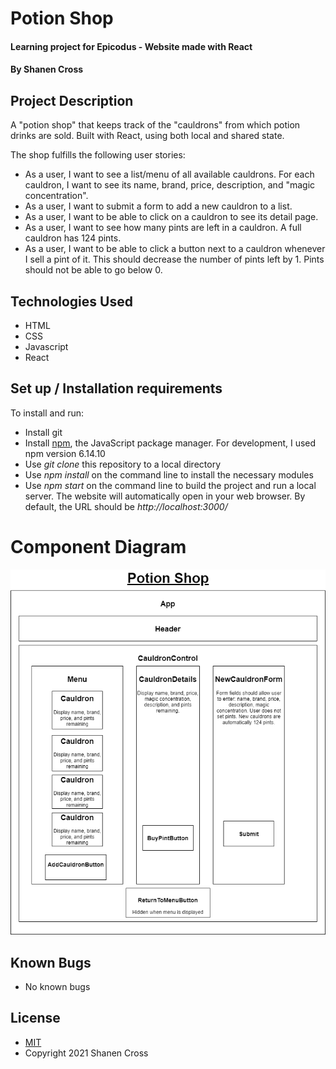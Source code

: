 # Potion Shop
#### Learning project for Epicodus - Website made with React
#### By Shanen Cross

## Project Description
A "potion shop" that keeps track of the "cauldrons" from which potion drinks are sold. Built with React, using both local and shared state.

The shop fulfills the following user stories:
* As a user, I want to see a list/menu of all available cauldrons. For each cauldron, I want to see its name, brand, price, description, and "magic concentration".
* As a user, I want to submit a form to add a new cauldron to a list.
* As a user, I want to be able to click on a cauldron to see its detail page.
* As a user, I want to see how many pints are left in a cauldron. A full cauldron has 124 pints.
* As a user, I want to be able to click a button next to a cauldron whenever I sell a pint of it. This should decrease the number of pints left by 1. Pints should not be able to go below 0.

## Technologies Used
* HTML
* CSS
* Javascript
* React

## Set up / Installation requirements

To install and run:
* Install git
* Install [npm](https://www.npmjs.com/), the JavaScript package manager. For development, I used npm version 6.14.10
* Use _git clone_ this repository to a local directory
* Use _npm install_ on the command line to install the necessary modules
* Use _npm start_ on the command line to build the project and run a local server. The website will automatically open in your web browser. By default, the URL should be _http://localhost:3000/_

# Component Diagram

![Component Diagram](diagrams/potion-shop.drawio.png)

## Known Bugs
* No known bugs

## License
* [MIT](LICENSE)
* Copyright 2021 Shanen Cross